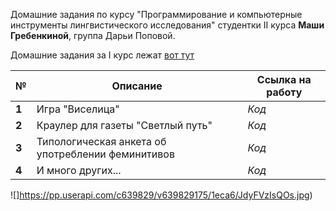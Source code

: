 Домашние задания по курсу "Программирование и компьютерные инструменты лингвистического исследования" студентки II курса __Маши Гребенкиной__, группа Дарьи Поповой.

Домашние задания за I курс лежат [вот тут](https://github.com/mgrbnkn/python)


№	|Описание|Ссылка на работу
---|---|---
__1__ |Игра "Виселица"|*Код*
__2__	|Краулер для газеты "Светлый путь"|*Код*
__3__	|Типологическая анкета об употреблении феминитивов|*Код*
__4__	|И много других...|*Код*

![]https://pp.userapi.com/c639829/v639829175/1eca6/JdyFVzIsQOs.jpg)
